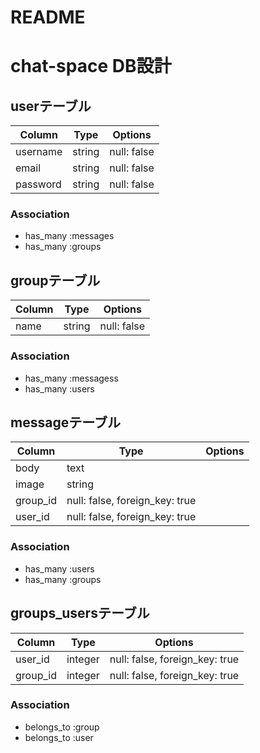 # README

# chat-space DB設計
## userテーブル
|Column|Type|Options|
|------|----|-------|
|username|string|null: false|
|email|string|null: false|
|password|string|null: false|
### Association
- has_many :messages
- has_many :groups

## groupテーブル
|Column|Type|Options|
|------|----|-------|
|name|string|null: false|
### Association
- has_many :messagess
- has_many :users

## messageテーブル
|Column|Type|Options|
|------|----|-------|
|body|text|
|image|string|
|group_id|null: false, foreign_key: true|
|user_id|null: false, foreign_key: true|

### Association
- has_many :users
- has_many :groups

## groups_usersテーブル
|Column|Type|Options|
|------|----|-------|
|user_id|integer|null: false, foreign_key: true|
|group_id|integer|null: false, foreign_key: true|

### Association
- belongs_to :group
- belongs_to :user